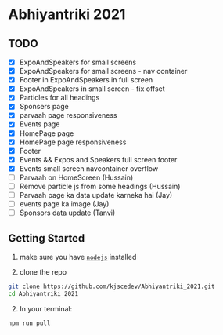 # Abhiyantriki 2021

## TODO

- [x] ExpoAndSpeakers for small screens
- [x] ExpoAndSpeakers for small screens - nav container
- [x] Footer in ExpoAndSpeakers in full screen
- [x] ExpoAndSpeakers in small screen - fix offset
- [x] Particles for all headings
- [x] Sponsers page
- [x] parvaah page responsiveness
- [x] Events page
- [x] HomePage page
- [x] HomePage page responsiveness
- [x] Footer
- [x] Events && Expos and Speakers full screen footer
- [x] Events small screen navcontainer overflow
- [ ] Parvaah on HomeScreen (Hussain)
- [ ] Remove particle js from some headings (Hussain)
- [ ] Parvaah page ka data update karneka hai (Jay)
- [ ] events page ka image (Jay)
- [ ] Sponsors data update (Tanvi)

## Getting Started

1. make sure you have [`nodejs`](https://nodejs.org/en/) installed

2. clone the repo

```bash
git clone https://github.com/kjscedev/Abhiyantriki_2021.git
cd Abhiyantriki_2021
```

2. In your terminal:

```bash
npm run pull
```
